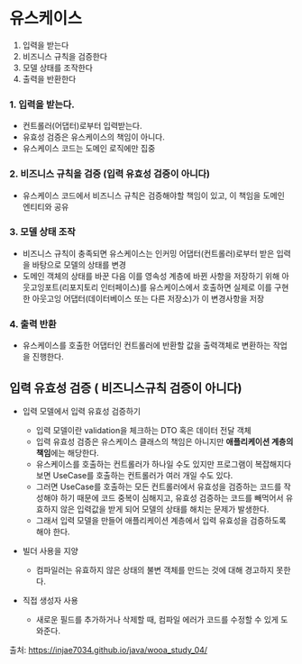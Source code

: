 # 유스케이스 #
1. 입력을 받는다
2. 비즈니스 규칙을 검증한다
3. 모델 상태를 조작한다
4. 출력을 반환한다

### 1. 입력을 받는다. ###
- 컨트롤러(어댑터)로부터 입력받는다.
- 유효성 검증은 유스케이스의 책임이 아니다.
- 유스케이스 코드는 도메인 로직에만 집중

### 2. 비즈니스 규칙을 검증 (입력 유효성 검증이 아니다) ###
- 유스케이스 코드에서 비즈니스 규칙은 검증해야할 책임이 있고, 이 책임을 도메인 엔티티와 공유

### 3. 모델 상태 조작 ###
- 비즈니스 규칙이 충족되면 유스케이스는 인커밍 어댑터(컨트롤러)로부터 받은 입력을 바탕으로 모델의 상태를 변경
- 도메인 객체의 상태를 바꾼 다음 이를 영속성 계층에 바뀐 사항을 저장하기 위해 아웃고잉포트(리포지토리 인터페이스)를 유스케이스에서 호출하면 실제로 이를 구현한 아웃고잉 어댑터(데이터베이스 또는 다른 저장소)가 이 변경사항을 저장

### 4. 출력 반환 ###
- 유스케이스를 호출한 어댑터인 컨트롤러에 반환할 값을 출력객체로 변환하는 작업을 진행한다.


## 입력 유효성 검증 ( 비즈니스규칙 검증이 아니다) ##
- 입력 모델에서 입력 유효성 검증하기
  + 입력 모델이란 validation을 체크하는 DTO 혹은 데이터 전달 객체
  + 입력 유효성 검증은 유스케이스 클래스의 책임은 아니지만 **애플리케이션 계층의 책임**에는 해당한다.
  + 유스케이스를 호출하는 컨트롤러가 하나일 수도 있지만 프로그램이 복잡해지다보면 UseCase를 호출하는 컨트롤러가 여러 개일 수도 있다.
  + 그러면 UseCase를 호출하는 모든 컨트롤러에서 유효성을 검증하는 코드를 작성해야 하기 때문에 코드 중복이 심해지고, 유효성 검증하는 코드를 빼먹어서 유효하지 않은 입력값을 받게 되어 모델의 상태를 해치는 문제가 발생한다.
  + 그래서 입력 모델을 만들어 애플리케이션 계층에서 입력 유효성을 검증하도록 해야 한다.

- 빌더 사용을 지양
  + 컴파일러는 유효하지 않은 상태의 불변 객체를 만드는 것에 대해 경고하지 못한다.

- 직접 생성자 사용
  + 새로운 필드를 추가하거나 삭제할 때, 컴파일 에러가 코드를 수정할 수 있게 도와준다.



출처: https://injae7034.github.io/java/wooa_study_04/
